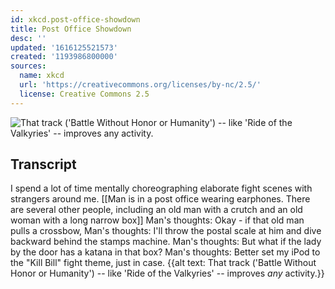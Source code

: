 ```yaml
---
id: xkcd.post-office-showdown
title: Post Office Showdown
desc: ''
updated: '1616125521573'
created: '1193986800000'
sources:
  name: xkcd
  url: 'https://creativecommons.org/licenses/by-nc/2.5/'
  license: Creative Commons 2.5
---
```

![That track ('Battle Without Honor or Humanity') -- like 'Ride of the Valkyries' -- improves *any* activity.](https://imgs.xkcd.com/comics/post_office_showdown.png)

## Transcript
I spend a lot of time mentally choreographing elaborate fight scenes with strangers around me.
[[Man is in a post office wearing earphones.  There are several other people, including an old man with a crutch and an old woman with a long narrow box]]
Man's thoughts: Okay - if that old man pulls a crossbow,
Man's thoughts: I'll throw the postal scale at him and dive backward behind the stamps machine.
Man's thoughts: But what if the lady by the door has a katana in that box?
Man's thoughts: Better set my iPod to the "Kill Bill" fight theme, just in case.
{{alt text: That track ('Battle Without Honor or Humanity') -- like 'Ride of the Valkyries' -- improves *any* activity.}}
